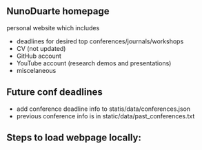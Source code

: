 ## NunoDuarte homepage
personal website which includes
- deadlines for desired top conferences/journals/workshops
- CV (not updated)
- GitHub account 
- YouTube account (research demos and presentations)
- miscelaneous

## Future conf deadlines
- add conference deadline info to statis/data/conferences.json
- previous conference info is in static/data/past_conferences.txt

## Steps to load webpage locally:
